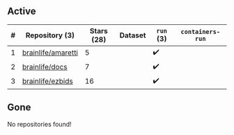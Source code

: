 ## Active
| # | Repository (3) | Stars (28) | Dataset | `run` (3) | `containers-run` |
| --- | --- | --- | --- | --- | --- |
| 1 | [brainlife/amaretti](https://github.com/brainlife/amaretti) | 5 |  | :heavy_check_mark: |  |
| 2 | [brainlife/docs](https://github.com/brainlife/docs) | 7 |  | :heavy_check_mark: |  |
| 3 | [brainlife/ezbids](https://github.com/brainlife/ezbids) | 16 |  | :heavy_check_mark: |  |

## Gone
No repositories found!
